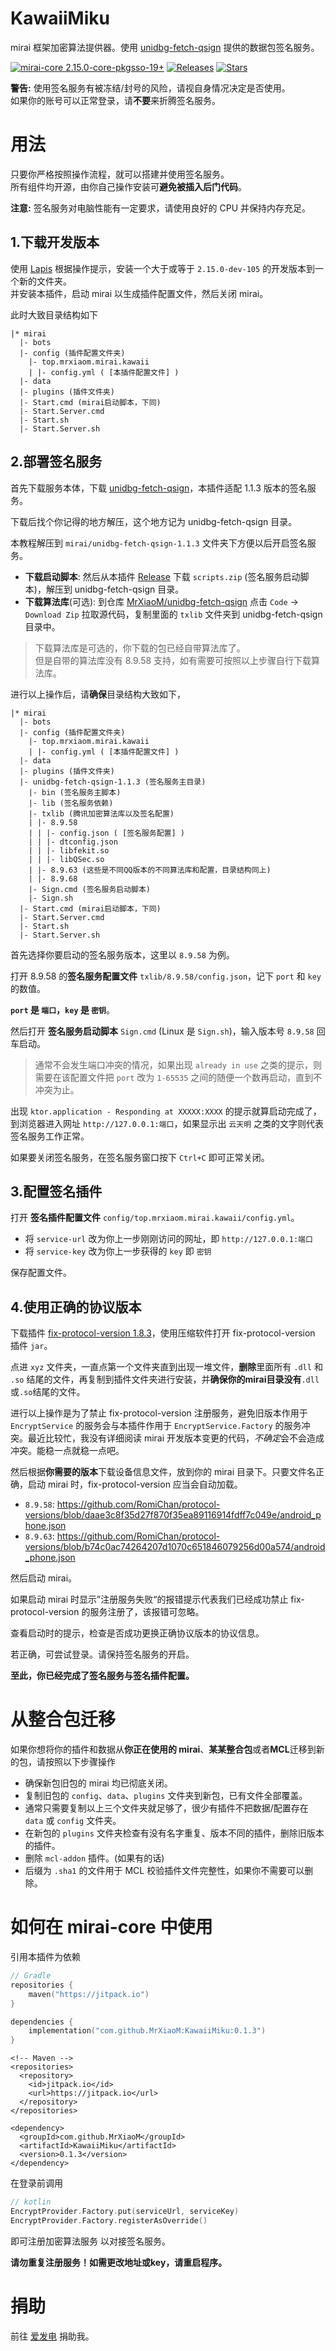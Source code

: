 # KawaiiMiku

mirai 框架加密算法提供器。使用 [unidbg-fetch-qsign](https://github.com/fuqiuluo/unidbg-fetch-qsign) 提供的数据包签名服务。

[![mirai-core 2.15.0-core-pkgsso-19+](https://img.shields.io/badge/mirai--core-2.15.0--core--pkgsso--19-yellowgreen)](https://github.com/mamoe/mirai)
[![Releases](https://img.shields.io/github/downloads/MrXiaoM/KawaiiMiku/total?label=%E4%B8%8B%E8%BD%BD%E9%87%8F&logo=github)](https://github.com/MrXiaoM/KawaiiMiku/releases)
[![Stars](https://img.shields.io/github/stars/MrXiaoM/KawaiiMiku?label=%E6%A0%87%E6%98%9F&logo=github)](https://github.com/MrXiaoM/KawaiiMiku/stargazers)

**警告:** 使用签名服务有被冻结/封号的风险，请视自身情况决定是否使用。  
如果你的账号可以正常登录，请**不要**来折腾签名服务。

# 用法

只要你严格按照操作流程，就可以搭建并使用签名服务。  
所有组件均开源，由你自己操作安装可**避免被插入后门代码**。

**注意:** 签名服务对电脑性能有一定要求，请使用良好的 CPU 并保持内存充足。

## 1.下载开发版本

使用 [Lapis](https://mirai.mamoe.net/topic/2333) 根据操作提示，安装一个大于或等于 `2.15.0-dev-105` 的开发版本到一个新的文件夹。  
并安装本插件，启动 mirai 以生成插件配置文件，然后关闭 mirai。

此时大致目录结构如下
```
|* mirai
  |- bots
  |- config (插件配置文件夹)
    |- top.mrxiaom.mirai.kawaii
    | |- config.yml ( [本插件配置文件] )
  |- data
  |- plugins (插件文件夹)
  |- Start.cmd (mirai启动脚本，下同)
  |- Start.Server.cmd
  |- Start.sh
  |- Start.Server.sh
```

## 2.部署签名服务

首先下载服务本体，下载 [unidbg-fetch-qsign](https://github.com/fuqiuluo/unidbg-fetch-qsign/releases)，本插件适配 1.1.3 版本的签名服务。

下载后找个你记得的地方解压，这个地方记为 unidbg-fetch-qsign 目录。

本教程解压到 `mirai/unidbg-fetch-qsign-1.1.3` 文件夹下方便以后开启签名服务。

* **下载启动脚本**: 然后从本插件 [Release](https://github.com/MrXiaoM/KawaiiMiku/releases) 下载 `scripts.zip` (签名服务启动脚本)，解压到 unidbg-fetch-qsign 目录。
* **下载算法库**(可选): 到仓库 [MrXiaoM/unidbg-fetch-qsign](https://github.com/MrXiaoM/unidbg-fetch-qsign) 点击 `Code` -> `Download Zip` 拉取源代码，复制里面的 `txlib` 文件夹到 unidbg-fetch-qsign 目录中。

> 下载算法库是可选的，你下载的包已经自带算法库了。  
> 但是自带的算法库没有 8.9.58 支持，如有需要可按照以上步骤自行下载算法库。

进行以上操作后，请**确保**目录结构大致如下，
```
|* mirai
  |- bots
  |- config (插件配置文件夹)
    |- top.mrxiaom.mirai.kawaii
    | |- config.yml ( [本插件配置文件] )
  |- data
  |- plugins (插件文件夹)
  |- unidbg-fetch-qsign-1.1.3 (签名服务主目录)
    |- bin (签名服务主脚本)
    |- lib (签名服务依赖)
    |- txlib (腾讯加密算法库以及签名配置)
    | |- 8.9.58
    | | |- config.json ( [签名服务配置] )
    | | |- dtconfig.json 
    | | |- libfekit.so
    | | |- libQSec.so
    | |- 8.9.63 (这些是不同QQ版本的不同算法库和配置，目录结构同上)
    | |- 8.9.68
    |- Sign.cmd (签名服务启动脚本)
    |- Sign.sh
  |- Start.cmd (mirai启动脚本，下同)
  |- Start.Server.cmd
  |- Start.sh
  |- Start.Server.sh
```

首先选择你要启动的签名服务版本，这里以 `8.9.58` 为例。

打开 8.9.58 的**签名服务配置文件** `txlib/8.9.58/config.json`，记下 `port` 和 `key` 的数值。

**`port` 是 `端口`，`key` 是 `密钥`**。

然后打开 **签名服务启动脚本** `Sign.cmd` (Linux 是 `Sign.sh`)，输入版本号 `8.9.58` 回车启动。

> 通常不会发生端口冲突的情况，如果出现 `already in use` 之类的提示，则需要在该配置文件把 `port` 改为 `1-65535` 之间的随便一个数再启动，直到不冲突为止。

出现 `ktor.application - Responding at XXXXX:XXXX` 的提示就算启动完成了，到浏览器进入网址 `http://127.0.0.1:端口`，如果显示出 `云天明` 之类的文字则代表签名服务工作正常。

如果要关闭签名服务，在签名服务窗口按下 `Ctrl+C` 即可正常关闭。

## 3.配置签名插件

打开 **签名插件配置文件** `config/top.mrxiaom.mirai.kawaii/config.yml`。
* 将 `service-url` 改为你上一步刚刚访问的网址，即 `http://127.0.0.1:端口`
* 将 `service-key` 改为你上一步获得的 `key` 即 `密钥`

保存配置文件。

## 4.使用正确的协议版本

下载插件 [fix-protocol-version 1.8.3](https://github.com/cssxsh/fix-protocol-version/releases/tag/v1.8.3)，使用压缩软件打开 fix-protocol-version 插件 `jar`。

点进 `xyz` 文件夹，一直点第一个文件夹直到出现一堆文件，**删除**里面所有 `.dll` 和 `.so` 结尾的文件，再复制到插件文件夹进行安装，并**确保你的mirai目录没有**`.dll`或`.so`结尾的文件。

进行以上操作是为了禁止 fix-protocol-version 注册服务，避免旧版本作用于 `EncryptService` 的服务会与本插件作用于 `EncryptService.Factory` 的服务冲突。最近比较忙，我没有详细阅读 mirai 开发版本变更的代码，*不确定*会不会造成冲突。能稳一点就稳一点吧。

然后根据**你需要的版本**下载设备信息文件，放到你的 mirai 目录下。只要文件名正确，启动 mirai 时，fix-protocol-version 应当会自动加载。
* `8.9.58`: https://github.com/RomiChan/protocol-versions/blob/daae3c8f35d27f870f35ea89116914fdff7c049e/android_phone.json
* `8.9.63`: https://github.com/RomiChan/protocol-versions/blob/b74c0ac74264207d1070c651846079256d00a574/android_phone.json

然后启动 mirai。

如果启动 mirai 时显示”注册服务失败“的报错提示代表我们已经成功禁止 fix-protocol-version 的服务注册了，该报错可忽略。

查看启动时的提示，检查是否成功更换正确协议版本的协议信息。

若正确，可尝试登录。请保持签名服务的开启。

**至此，你已经完成了签名服务与签名插件配置。**

# 从整合包迁移

如果你想将你的插件和数据从**你正在使用的 mirai**、**某某整合包**或者**MCL**迁移到新的包，请按照以下步骤操作
* 确保新包旧包的 mirai 均已彻底关闭。
* 复制旧包的 `config`、`data`、`plugins` 文件夹到新包，已有文件全部覆盖。
* 通常只需要复制以上三个文件夹就足够了，很少有插件不把数据/配置存在 `data` 或 `config` 文件夹。
* 在新包的 `plugins` 文件夹检查有没有名字重复、版本不同的插件，删除旧版本的插件。
* 删除 `mcl-addon` 插件。(如果有的话)
* 后缀为 `.sha1` 的文件用于 MCL 校验插件文件完整性，如果你不需要可以删除。

# 如何在 mirai-core 中使用

引用本插件为依赖

```kotlin
// Gradle
repositories {
    maven("https://jitpack.io")
}

dependencies {
    implementation("com.github.MrXiaoM:KawaiiMiku:0.1.3")
}
```
```pom
<!-- Maven -->
<repositories>
  <repository>
    <id>jitpack.io</id>
    <url>https://jitpack.io</url>
  </repository>
</repositories>

<dependency>
  <groupId>com.github.MrXiaoM</groupId>
  <artifactId>KawaiiMiku</artifactId>
  <version>0.1.3</version>
</dependency>
```
在登录前调用

```kotlin
// kotlin
EncryptProvider.Factory.put(serviceUrl, serviceKey)
EncryptProvider.Factory.registerAsOverride()
```

即可注册加密算法服务 以对接签名服务。

**请勿重复注册服务！如需更改地址或key，请重启程序。**

# 捐助

前往 [爱发电](https://afdian.net/a/mrxiaom) 捐助我。
